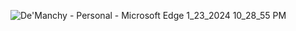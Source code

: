 ![De'Manchy - Personal - Microsoft​ Edge 1_23_2024 10_28_55 PM](https://github.com/shalomola/Hotel-website/assets/83159602/2aa9bdfe-354e-41dd-ba68-b6fe4edff635)

